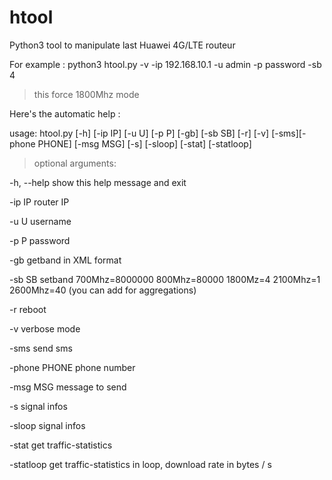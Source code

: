 # htool

Python3 tool to manipulate last Huawei 4G/LTE routeur

For example : 
python3 htool.py -v -ip 192.168.10.1 -u admin -p password -sb 4
> this force 1800Mhz mode


Here's the automatic help :

usage: htool.py [-h] [-ip IP] [-u U] [-p P] [-gb] [-sb SB] [-r] [-v] [-sms][-phone PHONE] [-msg MSG] [-s] [-sloop] [-stat] [-statloop]

> optional arguments:

  -h, --help    show this help message and exit
  
  -ip IP        router IP
  
  -u U          username
  
  -p P          password
  
  -gb           getband in XML format
  
  -sb SB        setband 700Mhz=8000000 800Mhz=80000 1800Mz=4 2100Mhz=1 2600Mhz=40 (you can add for aggregations)
                
  -r            reboot
  
  -v            verbose mode
  
  -sms          send sms
  
  -phone PHONE  phone number
  
  -msg MSG      message to send
  
  -s            signal infos
  
  -sloop        signal infos
  
  -stat         get traffic-statistics
  
  -statloop     get traffic-statistics in loop, download rate in bytes / s
  
